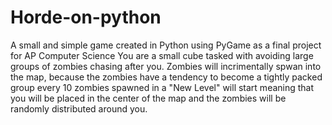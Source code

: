 # Horde-on-python
A small and simple game created in Python using PyGame as a final project for AP Computer Science
You are a small cube tasked with avoiding large groups of zombies chasing after you. Zombies will incrimentally spwan into the map, because the zombies have a tendency to become a tightly packed group every 10 zombies spawned in a "New Level" will start meaning that you will be placed in the center of the map and the zombies will be randomly distributed around you. 
